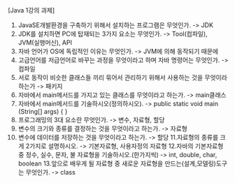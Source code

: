 [Java 1강의 과제]

1. JavaSE개발환경을 구축하기 위해서 설치하는 프로그램은 무엇인가.
-> JDK
2. JDK를 설치하면 PC에 탑재되는 3가지 요소는 무엇인가.
-> Tool(컴파일), JVM(실행머신), API
3. 자바 언어가 OS에 독립적인 이유는 무엇인가.
-> JVM에 의해 동작되기 때문에
4. 고급언어를 저급언어로 바꾸는 과정을 무엇이라고 하며 자바 명령어는 무엇인가.
-> 컴파일
5. 서로 동작이 비슷한 클래스들 끼리 묶어서 관리하기 위해서 사용하는 것을 무엇이라 하는가
-> 패키지
6. 자바에서 main메서드를 가지고 있는 클래스를 무엇이라고 하는가.
-> main클래스
7. 자바에서 main메서드를 기술하시오(정의하시오).
-> public static void main (String[] args) {
}
8. 프로그래밍의 3대 요소란 무엇인가.
-> 변수, 자료형, 할당
9. 변수의 크기와 종류를 결정하는 것을 무엇이라고 하는가.
-> 자료형
10. 변수에 데이터를 저장하는 것을 무엇이라고 하는가.
-> 할당
11.자료형의 종류를 크게 2가지로 설명하시오.
-> 기본자료형, 사용자정의 자료형
12.자바의 기본자료형 중 정수, 실수, 문자, 불 자료형을 기술하시오.(한가지씩)
-> int, double, char, boolean
13.앞으로 배우게 될 자료형 중 새로운 자료형을 만드는(설계,모델링)도구는 무엇인가.
-> class
